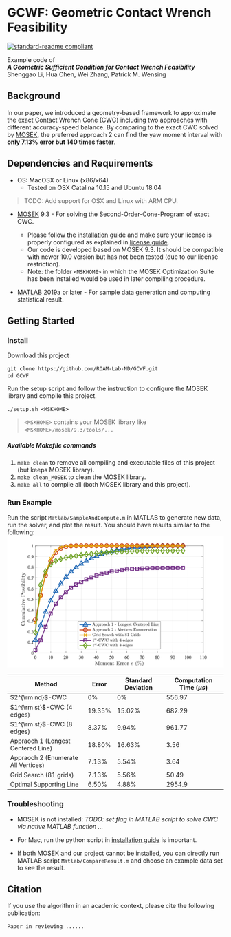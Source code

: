 # GCWF: Geometric Contact Wrench Feasibility
[![standard-readme compliant](https://img.shields.io/badge/RA--L-Reviewing-blue.svg?style=flat)](https://www.ieee-ras.org/publications/ra-l)

<!-- Verifying Contact Wrench Feasibility via Geometrical Approach. -->

Example code of \
_**A Geometric Sufficient Condition for Contact Wrench Feasibility**_\
Shenggao Li, Hua Chen, Wei Zhang, Patrick M. Wensing

## Background

In our paper, we introduced a geometry-based framework to approximate the exact Contact Wrench Cone (CWC) including two approaches with different accuracy-speed balance. By comparing to the exact CWC solved by [MOSEK][261d468d], the preferred approach 2 can find the yaw moment interval with **only 7.13% error but 140 times faster**. 

  [261d468d]: https://www.mosek.com "MOSEK"



## Dependencies and Requirements
- OS: MacOSX or Linux (x86/x64)
  - Tested on OSX Catalina 10.15 and Ubuntu 18.04
> TODO: Add support for OSX and Linux with ARM CPU.
- [MOSEK][261d468d] 9.3 - For solving the Second-Order-Cone-Program of exact CWC.
  - Please follow the [installation guide][24aab043] and make sure your license is properly configured as explained in [license guide][833fb562].
  - Our code is developed based on MOSEK 9.3. It should be compatible with newer 10.0 version but has not been tested (due to our license restriction).
  - Note: the folder `<MSKHOME>` in which the MOSEK Optimization Suite has been installed would be used in later compiling procedure.
- [MATLAB][4b980ec4] 2019a or later - For sample data generation and computing statistical result. 



  [4b980ec4]: https://matlab.mathworks.com "Matlab"
  [24aab043]: https://docs.mosek.com/9.3/cxxfusion/install-interface.html# "MOSEK-INSTALL"
  [833fb562]: https://docs.mosek.com/9.3/licensing/index.html "MOSEK-LICENSE"

## Getting Started
### Install
Download this project
```
git clone https://github.com/ROAM-Lab-ND/GCWF.git
cd GCWF
```
Run the setup script and follow the instruction to configure the MOSEK library and compile this project. 
```
./setup.sh <MSKHOME>
```
> `<MSKHOME>` contains your MOSEK library like `<MSKHOME>/mosek/9.3/tools/...`
##### Available Makefile commands
1. `make clean` to remove all compiling and executable files of this project (but keeps MOSEK library).
2. `make clean_MOSEK` to clean the MOSEK library.
3. `make all` to compile all (both MOSEK library and this project).


### Run Example 
Run the script `Matlab/SampleAndCompute.m` in MATLAB to generate new data, run the solver, and plot the result. You should have results similar to the following:
![ErrorHistogram](images/2022/09/errorhistogram.png)

Method                              | Error  | Standard Deviation | Computation Time ($\mu s$)
------------------------------------|--------|--------------------|---------------------------
$2^{\rm nd}$-CWC                    | 0%     | 0%                 | 556.97
$1^{\rm st}$-CWC (4 edges)          | 19.35% | 15.02%             | 682.29
$1^{\rm st}$-CWC (8 edges)          | 8.37%  | 9.94%              | 961.77
Appraoch 1 (Longest Centered Line)  | 18.80% | 16.63%             | 3.56
Appraoch 2 (Enumerate All Vertices) | 7.13%  | 5.54%              | 3.64
Grid Search (81 grids)              | 7.13%  | 5.56%              | 50.49
Optimal Supporting Line             | 6.50%  | 4.88%              | 2954.9

### Troubleshooting
- MOSEK is not installed: _TODO: set flag in MATLAB script to solve CWC via native MATLAB function ..._
- For Mac, run the python script in [installation guide][004a721d] is important.
- If both MOSEK and our project cannot be installed, you can directly run MATLAB script `Matlab/CompareResult.m` and choose an example data set to see the result.

  [004a721d]: https://docs.mosek.com/10.0/install/installation.html "INSTALLATION-GUIDE"

<!-- ## Usage
Direct call C++ program via command line.\
Change directory to build `cd build`\
`./build/CWC <DataPath> N_veritices N_samples ` -->


## Citation
If you use the algorithm in an academic context, please cite the following publication:
```
Paper in reviewing ......
```

